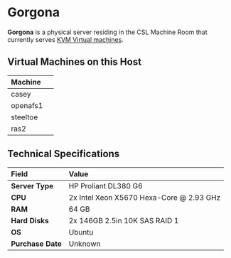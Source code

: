 # Gorgona

**Gorgona** is a physical server residing in the CSL Machine Room that currently serves [KVM Virtual machines](../../technologies/virtualization-stack/kvm.md).

## Virtual Machines on this Host

| Machine |  |
| :--- | :--- |
| casey |  |
| openafs1 |  |
| steeltoe |  |
| ras2 |  |

## Technical Specifications

| **Field** | Value |
| :--- | :--- |
| **Server Type** | HP Proliant DL380 G6 |
| **CPU** | 2x Intel Xeon X5670 Hexa-Core @ 2.93 GHz |
| **RAM** | 64 GB |
| **Hard Disks** | 2x 146GB 2.5in 10K SAS RAID 1 |
| **OS** | Ubuntu |
| **Purchase Date** | Unknown |

